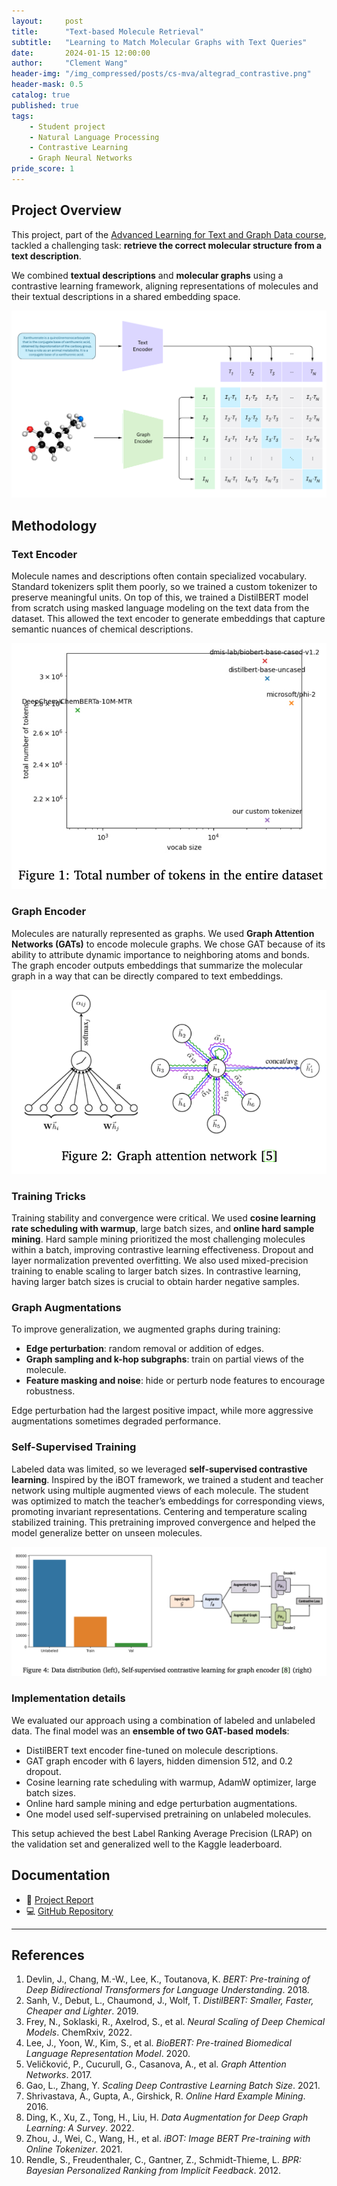 ```yaml
---
layout:     post
title:      "Text-based Molecule Retrieval"
subtitle:   "Learning to Match Molecular Graphs with Text Queries"
date:       2024-01-15 12:00:00
author:     "Clement Wang"
header-img: "/img_compressed/posts/cs-mva/altegrad_contrastive.png"
header-mask: 0.5
catalog: true
published: true
tags:
    - Student project
    - Natural Language Processing
    - Contrastive Learning
    - Graph Neural Networks
pride_score: 1
---
```


## Project Overview

This project, part of the [Advanced Learning for Text and Graph Data course](https://www.master-mva.com/cours/cat-advanced-learning-for-text-and-graph-data-altegrad/), tackled a challenging task: **retrieve the correct molecular structure from a text description**. 

We combined **textual descriptions** and **molecular graphs** using a contrastive learning framework, aligning representations of molecules and their textual descriptions in a shared embedding space.

![Architecture](/img_compressed/posts/cs-mva/altegrad_contrastive.png)


## Methodology

### Text Encoder
Molecule names and descriptions often contain specialized vocabulary. Standard tokenizers split them poorly, so we trained a custom tokenizer to preserve meaningful units. On top of this, we trained a DistilBERT model from scratch using masked language modeling on the text data from the dataset. This allowed the text encoder to generate embeddings that capture semantic nuances of chemical descriptions.

![Total number of tokens](/img_compressed/posts/cs-mva/altegrad_token.png)


### Graph Encoder
Molecules are naturally represented as graphs. We used **Graph Attention Networks (GATs)** to encode molecule graphs. We chose GAT because of its ability to attribute dynamic importance to neighboring atoms and bonds. The graph encoder outputs embeddings that summarize the molecular graph in a way that can be directly compared to text embeddings.

![Graph Attention Network](/img_compressed/posts/cs-mva/altegrad_gat.png)

### Training Tricks
Training stability and convergence were critical. We used **cosine learning rate scheduling with warmup**, large batch sizes, and **online hard sample mining**. Hard sample mining prioritized the most challenging molecules within a batch, improving contrastive learning effectiveness. Dropout and layer normalization prevented overfitting. We also used mixed-precision training to enable scaling to larger batch sizes. In contrastive learning, having larger batch sizes is crucial to obtain harder negative samples.

### Graph Augmentations
To improve generalization, we augmented graphs during training:
- **Edge perturbation**: random removal or addition of edges.
- **Graph sampling and k-hop subgraphs**: train on partial views of the molecule.
- **Feature masking and noise**: hide or perturb node features to encourage robustness.

Edge perturbation had the largest positive impact, while more aggressive augmentations sometimes degraded performance.

### Self-Supervised Training
Labeled data was limited, so we leveraged **self-supervised contrastive learning**. Inspired by the iBOT framework, we trained a student and teacher network using multiple augmented views of each molecule. The student was optimized to match the teacher’s embeddings for corresponding views, promoting invariant representations. Centering and temperature scaling stabilized training. This pretraining improved convergence and helped the model generalize better on unseen molecules.

![Self-Supervised Training](/img_compressed/posts/cs-mva/altegrad_self_supervised.png)


### Implementation details

We evaluated our approach using a combination of labeled and unlabeled data. The final model was an **ensemble of two GAT-based models**:
- DistilBERT text encoder fine-tuned on molecule descriptions.
- GAT graph encoder with 6 layers, hidden dimension 512, and 0.2 dropout.
- Cosine learning rate scheduling with warmup, AdamW optimizer, large batch sizes.
- Online hard sample mining and edge perturbation augmentations.
- One model used self-supervised pretraining on unlabeled molecules.

This setup achieved the best Label Ranking Average Precision (LRAP) on the validation set and generalized well to the Kaggle leaderboard.


## Documentation

- 📄 [Project Report](https://raw.githubusercontent.com/clementw168/Altegrad-Kaggle/main/report.pdf)  
- 💻 [GitHub Repository](https://github.com/clementw168/Altegrad-Kaggle)  

---

## References
1. Devlin, J., Chang, M.-W., Lee, K., Toutanova, K. *BERT: Pre-training of Deep Bidirectional Transformers for Language Understanding*. 2018.  
2. Sanh, V., Debut, L., Chaumond, J., Wolf, T. *DistilBERT: Smaller, Faster, Cheaper and Lighter*. 2019.  
3. Frey, N., Soklaski, R., Axelrod, S., et al. *Neural Scaling of Deep Chemical Models*. ChemRxiv, 2022.  
4. Lee, J., Yoon, W., Kim, S., et al. *BioBERT: Pre-trained Biomedical Language Representation Model*. 2020.  
5. Veličković, P., Cucurull, G., Casanova, A., et al. *Graph Attention Networks*. 2017.  
6. Gao, L., Zhang, Y. *Scaling Deep Contrastive Learning Batch Size*. 2021.  
7. Shrivastava, A., Gupta, A., Girshick, R. *Online Hard Example Mining*. 2016.  
8. Ding, K., Xu, Z., Tong, H., Liu, H. *Data Augmentation for Deep Graph Learning: A Survey*. 2022.  
9. Zhou, J., Wei, C., Wang, H., et al. *iBOT: Image BERT Pre-training with Online Tokenizer*. 2021.  
10. Rendle, S., Freudenthaler, C., Gantner, Z., Schmidt-Thieme, L. *BPR: Bayesian Personalized Ranking from Implicit Feedback*. 2012.
